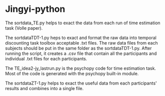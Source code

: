 # Jingyi-python
The sortdata_TE.py helps to exact the data from each run of time estimation task (Volle paper). 

The sortdataTDT-1.py heps to exact and format the raw data into temporal discounting task toolbox acceptable .txt files. The raw data files from each subjects should be put in the same folder as the sortdataTDT-1.py. After running the script, it creates a .csv file that contain all the participants and individual .txt files for each participants. 

The TE_idea2-jy_lastrun.py is the psychopy code for time estimation task. Most of the code is generated with the psychopy built-in module.

The sortdataZT-1.py helps to exact the useful data from each participants' results and combines into a single file. 
